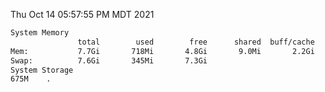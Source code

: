 Thu Oct 14 05:57:55 PM MDT 2021
```bash
System Memory
               total        used        free      shared  buff/cache   available
Mem:           7.7Gi       718Mi       4.8Gi       9.0Mi       2.2Gi       6.6Gi
Swap:          7.6Gi       345Mi       7.3Gi
System Storage
675M	.
```
```bash
